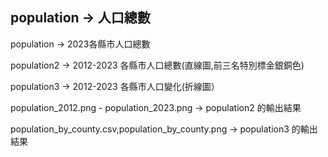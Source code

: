 ## **population -> 人口總數**

population -> 2023各縣市人口總數

population2 -> 2012-2023 各縣市人口總數(直線圖,前三名特別標金銀銅色)

population3 -> 2012-2023 各縣市人口變化(折線圖）

population_2012.png - population_2023.png -> population2 的輸出結果

population_by_county.csv,population_by_county.png -> population3 的輸出結果
